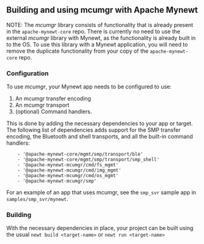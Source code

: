 ## Building and using mcumgr with Apache Mynewt

NOTE: The *mcumgr* library consists of functionality that is already present in
the `apache-mynewt-core` repo.  There is currently no need to use the external
*mcumgr* library with Mynewt, as the functionality is already built in to the
OS.  To use this library with a Mynewt application, you will need to remove the
duplicate functionality from your copy of the `apache-mynewt-core` repo.

### Configuration

To use *mcumgr*, your Mynewt app needs to be configured to use:
1. An mcumgr transfer encoding
2. An mcumgr transport
3. (optional) Command handlers.

This is done by adding the necessary dependencies to your app or target.  The following list of dependencies adds support for the SMP transfer encoding, the Bluetooth and shell transports, and all the built-in command handlers:

```
    - '@apache-mynewt-core/mgmt/smp/transport/ble'
    - '@apache-mynewt-core/mgmt/smp/transport/smp_shell'
    - '@apache-mynewt-mcumgr/cmd/fs_mgmt'
    - '@apache-mynewt-mcumgr/cmd/img_mgmt'
    - '@apache-mynewt-mcumgr/cmd/os_mgmt'
    - '@apache-mynewt-mcumgr/smp'
```

For an example of an app that uses mcumgr, see the `smp_svr` sample app in `samples/smp_svr/mynewt`.

### Building

With the necessary dependencies in place, your project can be built using the usual `newt build <target-name>` or `newt run <target-name>`
